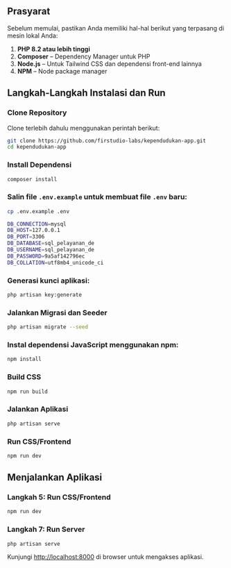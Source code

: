 ## Prasyarat
Sebelum memulai, pastikan Anda memiliki hal-hal berikut yang terpasang di mesin lokal Anda:

1. **PHP 8.2 atau lebih tinggi**  
2. **Composer** – Dependency Manager untuk PHP  
3. **Node.js** – Untuk Tailwind CSS dan dependensi front-end lainnya  
4. **NPM** – Node package manager
   
## Langkah-Langkah Instalasi dan Run

### Clone Repository

Clone terlebih dahulu menggunakan perintah berikut:

```bash
git clone https://github.com/firstudio-labs/kependudukan-app.git
cd kependudukan-app
```

### Install Dependensi
```bash
composer install
```

### Salin file `.env.example` untuk membuat file `.env` baru:

```bash
cp .env.example .env

DB_CONNECTION=mysql
DB_HOST=127.0.0.1
DB_PORT=3306
DB_DATABASE=sql_pelayanan_de
DB_USERNAME=sql_pelayanan_de
DB_PASSWORD=9a5af142796ec
DB_COLLATION=utf8mb4_unicode_ci
```

### Generasi kunci aplikasi:

```bash
php artisan key:generate
```

### Jalankan Migrasi dan Seeder
```bash
php artisan migrate --seed
```

### Instal dependensi JavaScript menggunakan npm:

```bash
npm install
```

### Build CSS

```bash
npm run build
```

### Jalankan Aplikasi
```bash
php artisan serve
```
### Run CSS/Frontend
```bash
npm run dev
```

## Menjalankan Aplikasi
### Langkah 5: Run CSS/Frontend
```bash
npm run dev
```

### Langkah 7: Run Server
```bash
php artisan serve
```

Kunjungi [http://localhost:8000](http://localhost:8000) di browser untuk mengakses aplikasi.
